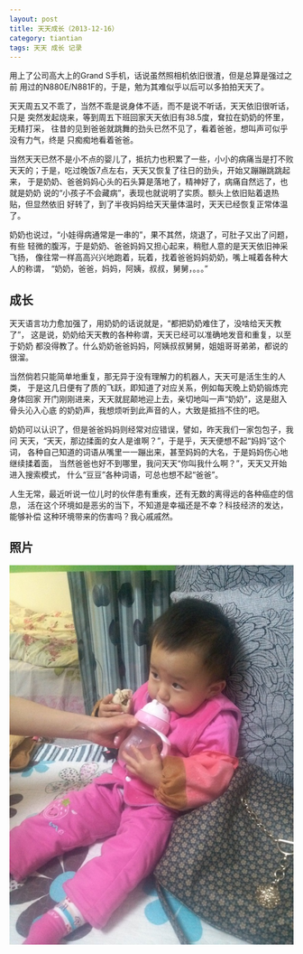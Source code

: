 ```yaml
---
layout: post
title: 天天成长（2013-12-16）
category: tiantian
tags: 天天 成长 记录
---
```


用上了公司高大上的Grand S手机，话说虽然照相机依旧很渣，但是总算是强过之前
用过的N880E/N881F的，于是，勉为其难似乎以后可以多拍拍天天了。

天天周五又不乖了，当然不乖是说身体不适，而不是说不听话，天天依旧很听话，只是
突然发起烧来，等到周五下班回家天天依旧有38.5度，耷拉在奶奶的怀里，无精打采，
往昔的见到爸爸就跳舞的劲头已然不见了，看着爸爸，想叫声可似乎没有力气，终是
只痴痴地看着爸爸。

当然天天已然不是小不点的婴儿了，抵抗力也积累了一些，小小的病痛当是打不败
天天的；于是，吃过晚饭7点左右，天天又恢复了往日的劲头，开始又蹦蹦跳跳起来，
于是奶奶、爸爸妈妈心头的石头算是落地了，精神好了，病痛自然远了，也就是奶奶
说的“小孩子不会藏病”，表现也就说明了实质。额头上依旧贴着退热贴，但显然依旧
好转了，到了半夜妈妈给天天量体温时，天天已经恢复正常体温了。

奶奶也说过，“小娃得病通常是一串的”，果不其然，烧退了，可肚子又出了问题，有些
轻微的腹泻，于是奶奶、爸爸妈妈又担心起来，稍慰人意的是天天依旧神采飞扬，
像往常一样高高兴兴地跑着，玩着，找着爸爸妈妈奶奶，嘴上喊着各种大人的称谓，
“奶奶，爸爸，妈妈，阿姨，叔叔，舅舅，。。。”

## 成长

天天语言功力愈加强了，用奶奶的话说就是，“都把奶奶难住了，没啥给天天教了”，
这是说，奶奶给天天教的各种称谓，天天已经可以准确地发音和重复，以至于奶奶
都没得教了。什么奶奶爸爸妈妈，阿姨叔叔舅舅，姐姐哥哥弟弟，都说的很溜。

当然倘若只能简单地重复，那无异于没有理解力的机器人，天天可是活生生的人类，
于是这几日便有了质的飞跃，即知道了对应关系，例如每天晚上奶奶锻炼完身体回家
开门刚刚进来，天天就屁颠地迎上去，亲切地叫一声“奶奶”，这是甜入骨头沁入心底
的奶奶声，我想烦听到此声音的人，大致是抵挡不住的吧。

奶奶可以认识了，但是爸爸妈妈则经常对应错误，譬如，昨天我们一家包包子，我问
天天，“天天，那边揉面的女人是谁啊？”，于是乎，天天便想不起“妈妈”这个词，
各种自己知道的词语从嘴里一一蹦出来，甚至妈妈的大名，于是妈妈伤心地继续揉着面，
当然爸爸也好不到哪里，我问天天“你叫我什么啊？”，天天又开始进入搜索模式，
什么“豆豆”各种词语，可总也想不起“爸爸”。

人生无常，最近听说一位儿时的伙伴患有重疾，还有无数的离得远的各种癌症的信息，
活在这个环境如是恶劣的当下，不知道是幸福还是不幸？科技经济的发达，能够补偿
这种环境带来的伤害吗？我心戚戚然。


## 照片


![tiantian](/assets/images/tiantian20131216.jpg)
